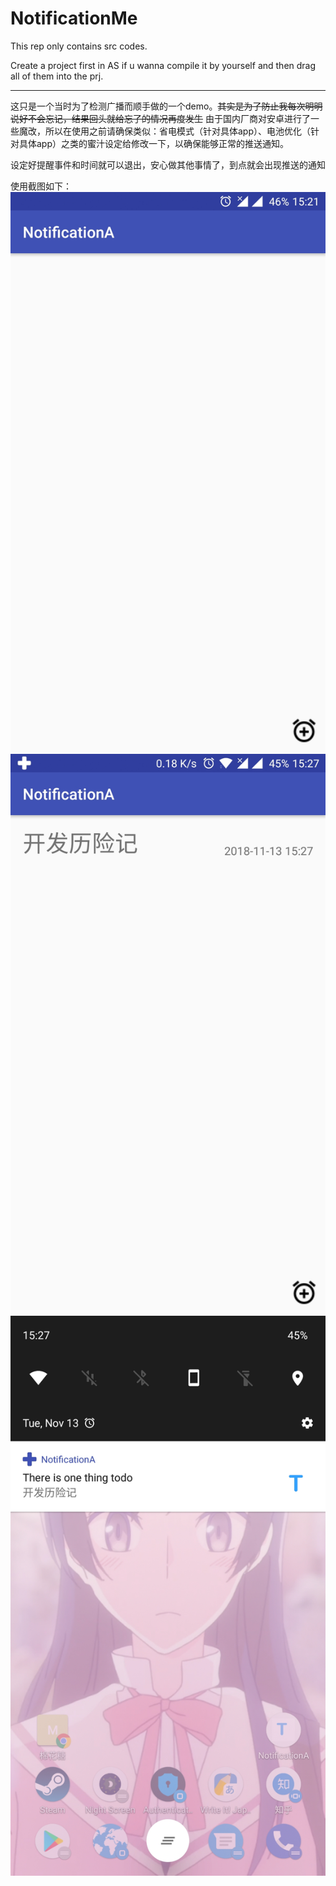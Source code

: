 # NotificationMe

This rep only contains src codes.

Create a project first in AS if u wanna compile it by yourself and then drag all of them into the prj.

------

这只是一个当时为了检测广播而顺手做的一个demo。~~其实是为了防止我每次明明说好不会忘记，结果回头就给忘了的情况再度发生~~ 由于国内厂商对安卓进行了一些魔改，所以在使用之前请确保类似：省电模式（针对具体app）、电池优化（针对具体app）之类的蜜汁设定给修改一下，以确保能够正常的推送通知。

设定好提醒事件和时间就可以退出，安心做其他事情了，到点就会出现推送的通知

使用截图如下：
![1](https://github.com/Iolop/NotificationMe/blob/master/img/1.jpg)
![2](https://github.com/Iolop/NotificationMe/blob/master/img/2.jpg)
![3](https://github.com/Iolop/NotificationMe/blob/master/img/3.jpg)
